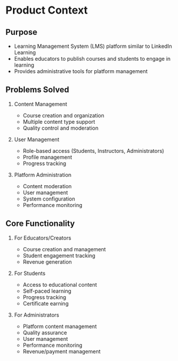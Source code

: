 # Product Context

## Purpose
- Learning Management System (LMS) platform similar to LinkedIn Learning
- Enables educators to publish courses and students to engage in learning
- Provides administrative tools for platform management

## Problems Solved
1. Content Management
   - Course creation and organization
   - Multiple content type support
   - Quality control and moderation

2. User Management
   - Role-based access (Students, Instructors, Administrators)
   - Profile management
   - Progress tracking

3. Platform Administration
   - Content moderation
   - User management
   - System configuration
   - Performance monitoring

## Core Functionality
1. For Educators/Creators
   - Course creation and management
   - Student engagement tracking
   - Revenue generation

2. For Students
   - Access to educational content
   - Self-paced learning
   - Progress tracking
   - Certificate earning

3. For Administrators
   - Platform content management
   - Quality assurance
   - User management
   - Performance monitoring
   - Revenue/payment management
